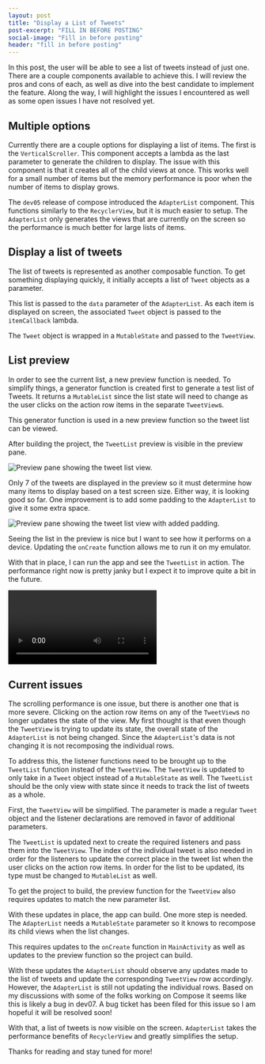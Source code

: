 ```yaml
---
layout: post
title: "Display a List of Tweets"
post-excerpt: "FILL IN BEFORE POSTING"
social-image: "Fill in before posting"
header: "fill in before posting"
---
```


In this post, the user will be able to see a list of tweets instead of just one. There are a couple components available to achieve this. I will review the pros and cons of each, as well as dive into the best candidate to implement the feature. Along the way, I will highlight the issues I encountered as well as some open issues I have not resolved yet.

## Multiple options

Currently there are a couple options for displaying a list of items. The first is the `VerticalScroller`. This component accepts a lambda as the last parameter to generate the children to display. The issue with this component is that it creates all of the child views at once. This works well for a small number of items but the memory performance is poor when the number of items to display grows.

The `dev05` release of compose introduced the `AdapterList` component. This functions similarly to the `RecyclerView`, but it is much easier to setup. The `AdapterList` only generates the views that are currently on the screen so the performance is much better for large lists of items.

## Display a list of tweets

The list of tweets is represented as another composable function. To get something displaying quickly, it initially accepts a list of `Tweet` objects as a parameter.

<script src="https://gist.github.com/BrianGardnerAtl/ad09d795ab399b2278127fbd174ed857.js"></script>

This list is passed to the `data` parameter of the `AdapterList`. As each item is displayed on screen, the associated `Tweet` object is passed to the `itemCallback` lambda.

<script src="https://gist.github.com/BrianGardnerAtl/88fa83142735b69b8adfdc80e49769bf.js"></script>

The `Tweet` object is wrapped in a `MutableState` and passed to the `TweetView`.

<script src="https://gist.github.com/BrianGardnerAtl/b7aaff469c24b21fb9623e23b904d7bf.js"></script>

## List preview

In order to see the current list, a new preview function is needed. To simplify things, a generator function is created first to generate a test list of Tweets. It returns a `MutableList` since the list state will need to change as the user clicks on the action row items in the separate `TweetView`s.

<script src="https://gist.github.com/BrianGardnerAtl/a09b30b23a769224a6c8913b74029d48.js"></script>

This generator function is used in a new preview function so the tweet list can be viewed.

<script src="https://gist.github.com/BrianGardnerAtl/a8ece4ff0e30e95cdc9f5aed61d34113.js"></script>

After building the project, the `TweetList` preview is visible in the preview pane.

<div class="center-screenshot">
    <img class="post-device-screenshot" src="/assets/images/compose_8/tweet_list_preview.png" alt="Preview pane showing the tweet list view."/>
</div>

Only 7 of the tweets are displayed in the preview so it must determine how many items to display based on a test screen size. Either way, it is looking good so far. One improvement is to add some padding to the `AdapterList` to give it some extra space.

<script src="https://gist.github.com/BrianGardnerAtl/7fdded9e1e92017103bb2a948d386d85.js"></script>

<div class="center-screenshot">
    <img class="post-device-screenshot" src="/assets/images/compose_8/tweet_list_with_padding.png" alt="Preview pane showing the tweet list view with added padding."/>
</div>

Seeing the list in the preview is nice but I want to see how it performs on a device. Updating the `onCreate` function allows me to run it on my emulator.

<script src="https://gist.github.com/BrianGardnerAtl/986c1ac1808a1a31e2d56ff129235515.js"></script>

With that in place, I can run the app and see the `TweetList` in action. The performance right now is pretty janky but I expect it to improve quite a bit in the future.

<div class="center-screenshot">
    <video class="post-emulator-recording" controls preload="auto">
        <source src="/assets/images/compose_8/tweet_list_performance.webm" type="video/webm">
        Emulator screen recording of the tweet list scrolling performance.
    </video>
</div>

## Current issues

The scrolling performance is one issue, but there is another one that is more severe. Clicking on the action row items on any of the `TweetView`s no longer updates the state of the view. My first thought is that even though the `TweetView` is trying to update its state, the overall state of the `AdapterList` is not being changed. Since the `AdapterList`'s data is not changing it is not recomposing the individual rows.

To address this, the listener functions need to be brought up to the `TweetList` function instead of the `TweetView`. The `TweetView` is updated to only take in a `Tweet` object instead of a `MutableState` as well. The `TweetList` should be the only view with state since it needs to track the list of tweets as a whole.

First, the `TweetView` will be simplified. The parameter is made a regular `Tweet` object and the listener declarations are removed in favor of additional parameters.

<script src="https://gist.github.com/BrianGardnerAtl/e89b1395dff1146fcd6dde468fa3ce9e.js"></script>

The `TweetList` is updated next to create the required listeners and pass them into the `TweetView`. The index of the individual tweet is also needed in order for the listeners to update the correct place in the tweet list when the user clicks on the action row items. In order for the list to be updated, its type must be changed to `MutableList` as well.

<script src="https://gist.github.com/BrianGardnerAtl/c41ea533cd97480a643f640876b9a68d.js"></script>

To get the project to build, the preview function for the `TweetView` also requires updates to match the new parameter list.

<script src="https://gist.github.com/BrianGardnerAtl/e2acef05381c8143720839af46a426ca.js"></script>

With these updates in place, the app can build. One more step is needed. The `AdapterList` needs a `MutableState` parameter so it knows to recompose its child views when the list changes.

<script src="https://gist.github.com/BrianGardnerAtl/273cf5137a04a820a877b39d15847889.js"></script>

This requires updates to the `onCreate` function in `MainActivity` as well as updates to the preview function so the project can build.

<script src="https://gist.github.com/BrianGardnerAtl/808fbdbc1595771746c90384ee2119d6.js"></script>

<script src="https://gist.github.com/BrianGardnerAtl/294e571f16e2ef5a9b6bf665fc6762af.js"></script>

With these updates the `AdapterList` should observe any updates made to the list of tweets and update the corresponding `TweetView` row accordingly. However, the `AdapterList` is still not updating the individual rows. Based on my discussions with some of the folks working on Compose it seems like this is likely a bug in dev07. A bug ticket has been filed for this issue so I am hopeful it will be resolved soon!

With that, a list of tweets is now visible on the screen. `AdapterList` takes the performance benefits of `RecyclerView` and greatly simplifies the setup.

Thanks for reading and stay tuned for more!
